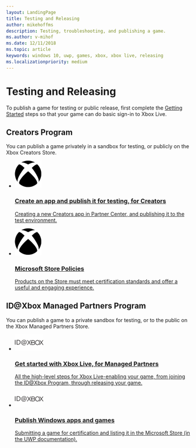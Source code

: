 ```yaml
---
layout: LandingPage
title: Testing and Releasing
author: mikehoffms
description: Testing, troubleshooting, and publishing a game.
ms.author: v-mihof
ms.date: 12/11/2018
ms.topic: article
keywords: windows 10, uwp, games, xbox, xbox live, releasing
ms.localizationpriority: medium
---
```


<h1>Testing and Releasing</h1>

<p>
  To publish a game for testing or public release, first complete the <a href="../get-started/index.md">Getting Started</a> steps so that your game can do basic sign-in to Xbox Live.
</p>


<h2>Creators Program</h2>

<p>
  You can publish a game privately in a sandbox for testing, or publicly on the Xbox Creators Store.
</p>

<ul class="cardsY panelContent cols cols2">
    <li>
        <a href="/gaming/xbox-live/get-started-with-creators/create-and-test-a-new-creators-title">
            <div class="cardSize">
                <div class="cardPadding">
                    <div class="card">
                        <div class="cardImageOuter">
                            <div class="cardImage">
                                <img src="../images/getting_started/xboxicon1.svg" alt="Create an app and publish it for testing, for Creators"/>
                            </div>
                        </div>
                        <div class="cardText">
                            <h3>Create an app and publish it for testing, for Creators</h3>
                            <p>Creating a new Creators app in Partner Center, and publishing it to the test environment.</p>
                        </div>
                    </div>
                </div>
            </div>
        </a>
    </li>
    <li>
        <a href="https://docs.microsoft.com/en-us/legal/windows/agreements/store-policies">
            <div class="cardSize">
                <div class="cardPadding">
                    <div class="card">
                        <div class="cardImageOuter">
                            <div class="cardImage">
                                <img src="../images/getting_started/xboxicon1.svg" alt="Microsoft Store Policies"/>
                            </div>
                        </div>
                        <div class="cardText">
                            <h3>Microsoft Store Policies</h3>
                            <p>Products on the Store must meet certification standards and offer a useful and engaging experience.</p>
                        </div>
                    </div>
                </div>
            </div>
        </a>
    </li>
</ul>


<h2>ID@Xbox Managed Partners Program</h2>

<p>
  You can publish a game to a private sandbox for testing, or to the public on the Xbox Managed Partners Store.
</p>

<ul class="cardsY panelContent cols cols2">
    <li>
        <a href="/gaming/xbox-live/get-started-with-partner/get-started-with-xbox-live-partner">
            <div class="cardSize">
                <div class="cardPadding">
                    <div class="card">
                        <div class="cardImageOuter">
                            <div class="cardImage">
                                <img src="../images/getting_started/ID@XBOXicon.svg" alt="Get started with Xbox Live, for Managed Partners"/>
                            </div>
                        </div>
                        <div class="cardText">
                            <h3>Get started with Xbox Live, for Managed Partners</h3>
                            <p>All the high-level steps for Xbox Live-enabling your game, from joining the ID@Xbox Program, through releasing your game.</p>
                        </div>
                    </div>
                </div>
            </div>
        </a>
    </li>
    <li>
        <a href="https://docs.microsoft.com/en-us/windows/uwp/publish/">
            <div class="cardSize">
                <div class="cardPadding">
                    <div class="card">
                        <div class="cardImageOuter">
                            <div class="cardImage">
                                <img src="../images/getting_started/ID@XBOXicon.svg" alt="Publish Windows apps and games"/>
                            </div>
                        </div>
                        <div class="cardText">
                            <h3>Publish Windows apps and games</h3>
                            <p>Submitting a game for certification and listing it in the Microsoft Store (in the UWP documentation).</p>
                        </div>
                    </div>
                </div>
            </div>
        </a>
    </li>
</ul>
